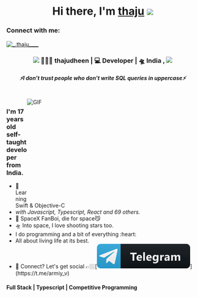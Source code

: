 <div align="center">
   <h1>Hi there, I'm <a href="https://t.me/armiy_V">thaju</a> <img src="https://media.giphy.com/media/hvRJCLFzcasrR4ia7z/giphy.gif" width="25px"> </h1>
</div>

<h3 align="left">Connect with me:</h3>
<p align="left">
  <a href="https://instagram.com/_.thaju____" target="_blank">
    <img align="center" src="https://raw.githubusercontent.com/rahuldkjain/github-profile-readme-generator/master/src/images/icons/Social/instagram.svg" alt="_.thaju____" height="30" width="40" />
  </a>
</p>

<div align="center">
  <h3><img src="https://media.giphy.com/media/WUlplcMpOCEmTGBtBW/giphy.gif" width="30"> 👨🏻‍💻 thajudheen | 💻 Developer | 🛸 India ,  <img src="https://media.giphy.com/media/WUlplcMpOCEmTGBtBW/giphy.gif" width="30"></h3>
</div>

<h5 align="center">
  <i>⚡️I don’t trust people who don’t write SQL queries in uppercase⚡️</i>
</h5>

<br />
<img align="right" height="270px" width="450px" alt="GIF" src="https://media.giphy.com/media/3FjEPbKqEPhPpmC8uY/giphy.gif" />
<p align="center">
  <h3>I'm 17 years old self-taught developer from India.</h3>
</p>

<p>
  <ul>
    <li>🥀 Learning Swift & Objective-C</li>
    <li><i>with Javascript, Typescript, React and 69 others.</i></li>
    <li>🔭 SpaceX FanBoi, die for space😼</li>
    <li>🛸 Into space, I love shooting stars too.</li>
    <li>I do programming and a bit of everything :heart:</li>
    <li>All about living life at its best.</li>
    <li>💬 Connect? Let's get social 👉🏼[<img src="https://raw.githubusercontent.com/8bithemant/8bithemant/master/svg/social/telegram.svg" >](https://t.me/armiy_v)</li>
  </ul>
</p>

<p align="center">
  <h4>Full Stack | Typescript | Competitive Programming</h4>
</p>

<p align="center">
  <a href="https://github.com/anuraghazra/github-readme-stats"> 
